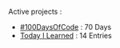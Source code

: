Active projects :

- [#100DaysOfCode](https://github.com/narze/100daysofcode) : 70 Days
- [Today I Learned](https://github.com/narze/til) : 14 Entries
